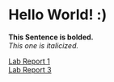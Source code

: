 # Hello World! :)

**This Sentence is bolded.**    
*This one is italicized.*   

[Lab Report 1](lab-report-1-week-0.md)  
[Lab Report 3](lab-report-3-week-5.md) 

